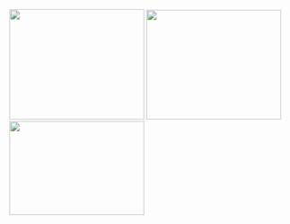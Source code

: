 <img src="https://farm8.staticflickr.com/7545/27086829745_c152006277_m.jpg" width="240" height="196">
<img src="https://farm8.staticflickr.com/7557/27086829625_69266aecff_m.jpg" width="240" height="195">
<img src="https://farm8.staticflickr.com/7494/26812524580_807be09961_m.jpg" width="240" height="167">
